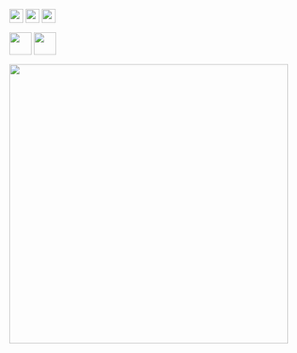 <img src="https://upload.wikimedia.org/wikipedia/commons/thumb/c/c3/Python-logo-notext.svg/1200px-Python-logo-notext.svg.png" width="25" height="25">  <img src="https://miro.medium.com/max/1000/1*ilC2Aqp5sZd1wi0CopD1Hw.png" width="25" height="25">  <img src="https://upload.wikimedia.org/wikipedia/commons/1/18/ISO_C%2B%2B_Logo.svg" width="25" height="25">

[<img src="https://image.flaticon.com/icons/png/512/174/174857.png" width="40" height="40">](https://www.linkedin.com/in/chapleaustein/)
[<img src="https://icons-for-free.com/iconfiles/png/512/web+website+www+icon+icon-1320196207033947200.png" width="40" height="40">](https://yuzuranger.github.io/)

[<img src="https://lh3.googleusercontent.com/h7TnU0WGruoUga5ZlrhxP1zKhxMxRsuls3zufUXkFgg6i6Bek3U8IShPbw5z64lKGGs_BD7BbcWTdelG4F4BM8JG3-M-uYda8Ad2xwQK8Vs1ISb-gbVTahEwnpeTo5Bk5FvjGoaDVIl8lzuouSh6MARBjA5Pa1svKLdS74vP_Pt1egYnyLgj0iESmz30lpKOKoCrje3kx2DiLd13RnsnREGn2J3pHNPpqgA-tNLDx0ehlEKxBF9oWSiNoG-1Bt82gyUO6yxEqLrVt57qEOceDbL525IIbAgQQN3bEtahqmEAbTC57jWVgVDwhgl4IKbYvdN_UMGAT7NdyVScgQcUcxI42ApnkxWpQAidVYS31mBcUYsjC8zIFM6BPrUvCPOGCTWC6O2VwDH2Rzw0AXjj6-zyECocTnC76P2aZPCeYYx2bWhMZUt5v8hzB2YfqrcGYPJoSWt2pXRxs1EaVAkoblJbflkoCKHQD6vzC6RNjRnx3Q-fWAjVf0e_df_vHnCNQtlbajJ9TkhZaJWWUp7orbDMvGmeC2iRPa5C4IBlNMAGtH-4b7L7kNgVXQAycHqMsp7pUV-9K-l2fWeZXLFPWTJCK1SymEJDJActjo27Py5uflw9nBqJnXmm0CHWeVN8KE3ND9zLxzWBt2xlPYArdEE0tf68SEvYPMzh5wut4DJ2i-VQUseZfqWX4ndbdCEhOJS5iffKoIOc4R7W2pJwGu-j=w959-h639-no?authuser=0" width="500">](https://www.instagram.com/shiba_hide/)
<!--
**YuzuRanger/YuzuRanger** is a ✨ _special_ ✨ repository because its `README.md` (this file) appears on your GitHub profile.

Here are some ideas to get you started:

- 🔭 I’m currently working on ...
- 🌱 I’m currently learning ...
- 👯 I’m looking to collaborate on ...
- 🤔 I’m looking for help with ...
- 💬 Ask me about ...
- 📫 How to reach me: ...
- 😄 Pronouns: ...
- ⚡ Fun fact: ...
-->
